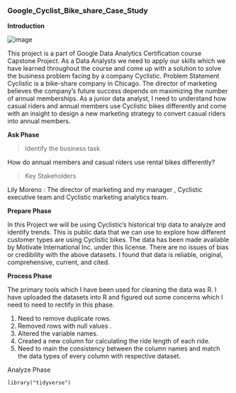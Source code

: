 ### Google_Cyclist_Bike_share_Case_Study

**Introduction**
 
 ![image](https://user-images.githubusercontent.com/111932752/186814237-485769a2-08d0-4617-a480-bd5fc229a0d3.png)

 
 
 
This project is a part of Google Data Analytics Certification course Capstone Project. As a Data Analysts we need to apply our skills which we have learned throughout the course and come up with a solution to solve the business problem facing by a company Cyclistic. 
Problem Statement
Cyclistic is a bike-share company in Chicago. The director of marketing believes the company’s future success depends on maximizing the number of annual memberships. As a junior data analyst, I need to understand how casual riders and annual members use Cyclistic bikes differently and come with an insight to design a new marketing strategy to convert casual riders into annual members. 

**Ask Phase**

>Identify the business task

How do annual members and casual riders use rental bikes differently?

>Key Stakeholders

Lily Moreno : The director of marketing and my manager , Cyclistic executive team and Cyclistic marketing analytics team.


**Prepare Phase**

In this Project we will be using Cyclistic’s historical trip data to analyze and identify trends. This is public data that we can use to explore how different customer types are using Cyclistic bikes. The data has been made available by Motivate International Inc. under this license. 
There are no issues of bias or credibility with the above datasets. I found that data is reliable, original, comprehensive, current, and cited.

**Process Phase**

The primary tools which I have been used for cleaning the data was R. I have uploaded the datasets into R and figured out some concerns which I need to need to rectify in this phase.
1.	Need to remove duplicate rows.
2.	Removed rows with null values .
3.	Altered the variable names.
4.	Created a new column for calculating the ride length of each ride.
5.	Need to main the consistency between the column names and match the data types of every column with respective dataset.

Analyze Phase

```{r}
library("tidyverse")
```





